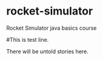 # rocket-simulator
Rocket Simulator java basics course

#This is test line.

There will be untold stories here.
